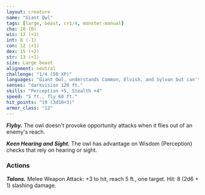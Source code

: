 ```yaml
---
layout: creature
name: "Giant Owl"
tags: [large, beast, cr1/4, monster-manual]
cha: 10 (0)
wis: 13 (+1)
int: 8 (-1)
con: 12 (+1)
dex: 15 (+2)
str: 13 (+1)
size: Large beast
alignment: neutral
challenge: "1/4 (50 XP)"
languages: "Giant Owl, understands Common, Elvish, and Sylvan but can't speak"
senses: "darkvision 120 ft."
skills: "Perception +5, Stealth +4"
speed: "5 ft., fly 60 ft."
hit_points: "19 (3d10+3)"
armor_class: "12"
---
```


***Flyby.*** The owl doesn't provoke opportunity attacks when it flies out of an enemy's reach.

***Keen Hearing and Sight.*** The owl has advantage on Wisdom (Perception) checks that rely on hearing or sight.

### Actions

***Talons.*** Melee Weapon Attack: +3 to hit, reach 5 ft., one target. Hit: 8 (2d6 + 1) slashing damage.
